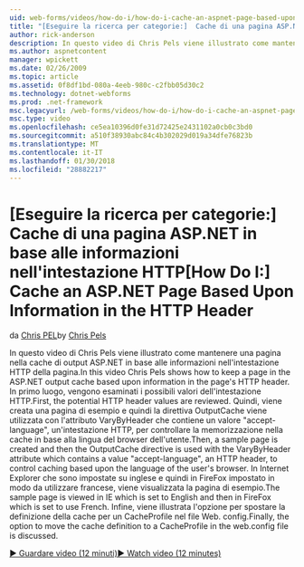 ```yaml
---
uid: web-forms/videos/how-do-i/how-do-i-cache-an-aspnet-page-based-upon-information-in-the-http-header
title: "[Eseguire la ricerca per categorie:]  Cache di una pagina ASP.NET in base alle informazioni nell'intestazione HTTP | Documenti Microsoft"
author: rick-anderson
description: In questo video di Chris Pels viene illustrato come mantenere una pagina nella cache di output ASP.NET in base alle informazioni nell'intestazione HTTP della pagina. Primo, il potenziale hea HTTP...
ms.author: aspnetcontent
manager: wpickett
ms.date: 02/26/2009
ms.topic: article
ms.assetid: 0f8df1bd-080a-4eeb-980c-c2fbb05d30c2
ms.technology: dotnet-webforms
ms.prod: .net-framework
msc.legacyurl: /web-forms/videos/how-do-i/how-do-i-cache-an-aspnet-page-based-upon-information-in-the-http-header
msc.type: video
ms.openlocfilehash: ce5ea10396d0fe31d72425e2431102a0cb0c3bd0
ms.sourcegitcommit: a510f38930abc84c4b302029d019a34dfe76823b
ms.translationtype: MT
ms.contentlocale: it-IT
ms.lasthandoff: 01/30/2018
ms.locfileid: "28882217"
---
```

<a name="how-do-i--cache-an-aspnet-page-based-upon-information-in-the-http-header"></a><span data-ttu-id="74792-104">[Eseguire la ricerca per categorie:]  Cache di una pagina ASP.NET in base alle informazioni nell'intestazione HTTP</span><span class="sxs-lookup"><span data-stu-id="74792-104">[How Do I:]  Cache an ASP.NET Page Based Upon Information in the HTTP Header</span></span>
====================
<span data-ttu-id="74792-105">da [Chris PEL](https://twitter.com/chrispels)</span><span class="sxs-lookup"><span data-stu-id="74792-105">by [Chris Pels](https://twitter.com/chrispels)</span></span>

<span data-ttu-id="74792-106">In questo video di Chris Pels viene illustrato come mantenere una pagina nella cache di output ASP.NET in base alle informazioni nell'intestazione HTTP della pagina.</span><span class="sxs-lookup"><span data-stu-id="74792-106">In this video Chris Pels shows how to keep a page in the ASP.NET output cache based upon information in the page's HTTP header.</span></span> <span data-ttu-id="74792-107">In primo luogo, vengono esaminati i possibili valori dell'intestazione HTTP.</span><span class="sxs-lookup"><span data-stu-id="74792-107">First, the potential HTTP header values are reviewed.</span></span> <span data-ttu-id="74792-108">Quindi, viene creata una pagina di esempio e quindi la direttiva OutputCache viene utilizzata con l'attributo VaryByHeader che contiene un valore "accept-language", un'intestazione HTTP, per controllare la memorizzazione nella cache in base alla lingua del browser dell'utente.</span><span class="sxs-lookup"><span data-stu-id="74792-108">Then, a sample page is created and then the OutputCache directive is used with the VaryByHeader attribute which contains a value "accept-language", an HTTP header, to control caching based upon the language of the user's browser.</span></span> <span data-ttu-id="74792-109">In Internet Explorer che sono impostate su inglese e quindi in FireFox impostato in modo da utilizzare francese, viene visualizzata la pagina di esempio.</span><span class="sxs-lookup"><span data-stu-id="74792-109">The sample page is viewed in IE which is set to English and then in FireFox which is set to use French.</span></span> <span data-ttu-id="74792-110">Infine, viene illustrata l'opzione per spostare la definizione della cache per un CacheProfile nel file Web. config.</span><span class="sxs-lookup"><span data-stu-id="74792-110">Finally, the option to move the cache definition to a CacheProfile in the web.config file is discussed.</span></span>

[<span data-ttu-id="74792-111">&#9654; Guardare video (12 minuti)</span><span class="sxs-lookup"><span data-stu-id="74792-111">&#9654; Watch video (12 minutes)</span></span>](https://channel9.msdn.com/Blogs/ASP-NET-Site-Videos/how-do-i-cache-an-aspnet-page-based-upon-information-in-the-http-header)
